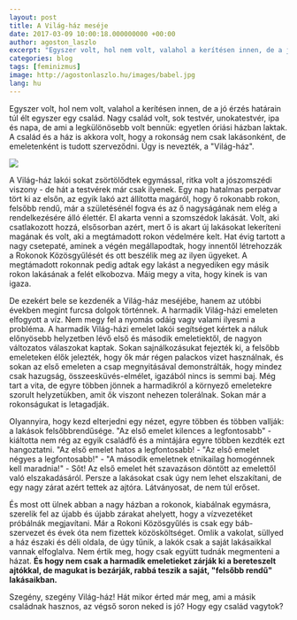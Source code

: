 ```yaml
---
layout: post
title: A Világ-ház meséje
date: 2017-03-09 10:00:18.000000000 +00:00
author: agoston_laszlo
excerpt: "Egyszer volt, hol nem volt, valahol a kerítésen innen, de a jó érzés határain túl élt egyszer egy család. Nagy család volt, sok testvér, unokatestvér, ipa és napa, de ami a legkülönösebb volt bennük: egyetlen óriási házban laktak. A rokonság nem csak lakásonként, de emeletenként is tudott szerveződni. Úgy is nevezték, a Világ-ház"
categories: blog
tags: [feminizmus]
image: http://agostonlaszlo.hu/images/babel.jpg
lang: hu
---
```

Egyszer volt, hol nem volt, valahol a kerítésen innen, de a jó érzés határain túl élt egyszer egy család. Nagy család volt, sok testvér, unokatestvér, ipa és napa, de ami a legkülönösebb volt bennük: egyetlen óriási házban laktak. A család és a ház is akkora volt, hogy a rokonság nem csak lakásonként, de emeletenként is tudott szerveződni. Úgy is nevezték, a "Világ-ház".

![](http://agostonlaszlo.hu/images/babel.jpg)

A Világ-ház lakói sokat zsörtölődtek egymással, ritka volt a jószomszédi viszony - de hát a testvérek már csak ilyenek. Egy nap hatalmas perpatvar tört ki az elsőn, az egyik lakó azt állította magáról, hogy ő rokonabb rokon, felsőbb rendű, már a születésénél fogva és az ő nagyságának nem elég a rendelkezésére álló élettér. El akarta venni a szomszédok lakását. Volt, aki csatlakozott hozzá, elsősorban azért, mert ő is akart új lakásokat lekeríteni magának és volt, aki a megtámadott rokon védelmére kelt. Hat évig tartott a nagy csetepaté, aminek a végén megállapodtak, hogy innentől létrehozzák a Rokonok Közösgyűlését és ott beszélik meg az ilyen ügyeket. A megtámadott rokonnak pedig adtak egy lakást a negyediken egy másik rokon lakásának a felét elkobozva. Máig megy a vita, hogy kinek is van igaza.

De ezekért bele se kezdenék a Világ-ház meséjébe, hanem az utóbbi években megint furcsa dolgok történnek. A harmadik Világ-házi emeleten elfogyott a víz. Nem megy fel a nyomás odáig vagy valami ilyesmi a probléma. A harmadik Világ-házi emelet lakói segítséget kértek a náluk előnyösebb helyzetben lévő első és második emeletiektől, de nagyon változatos válaszokat kaptak. Sokan sajnálkozásukat fejezték ki, a felsőbb emeleteken élők jelezték, hogy ők már régen palackos vizet használnak, és sokan az első emeleten a csap megnyitásával demonstrálták, hogy mindez csak hazugság, összeesküvés-elmélet, igazából nincs is semmi baj. Még tart a vita, de egyre többen jönnek a harmadikról a környező emeletekre szorult helyzetükben, amit ők viszont nehezen tolerálnak. Sokan már a rokonságukat is letagadják.

Olyannyira, hogy kezd elterjedni egy nézet, egyre többen és többen vallják: a lakások felsőbbrendűsége. "Az első emelet kilences a legfontosabb" - kiáltotta nem rég az egyik családfő és a mintájára egyre többen kezdték ezt hangoztatni. "Az első emelet hatos a legfontosabb! - "Az első emelet négyes a legfontosabb!" - "A második emeletnek etnikailag homogénnek kell maradnia!" - Sőt! Az első emelet hét szavazáson döntött az emelettől való elszakadásáról. Persze a lakásokat csak úgy nem lehet elszakítani, de egy nagy zárat azért tettek az ajtóra. Látványosat, de nem túl erőset.

És most ott ülnek abban a nagy házban a rokonok, kiabálnak egymásra, szerelik fel az újabb és újabb zárakat ahelyett, hogy a vízvezetéket próbálnák megjavítani. Már a Rokoni Közösgyűlés is csak egy báb-szervezet és évek óta nem fizettek közösköltséget. Omlik a vakolat, süllyed a ház északi és déli oldala, de úgy tűnik, a lakók csak a saját lakásaikkal vannak elfoglalva. Nem értik meg, hogy csak együtt tudnák megmenteni a házat. **És hogy nem csak a harmadik emeletieket zárják ki a bereteszelt ajtókkal, de magukat is bezárják, rabbá teszik a saját, "felsőbb rendű" lakásaikban.**

Szegény, szegény Világ-ház! Hát mikor érted már meg, ami a másik családnak hasznos, az végső soron neked is jó? Hogy egy család vagytok?
